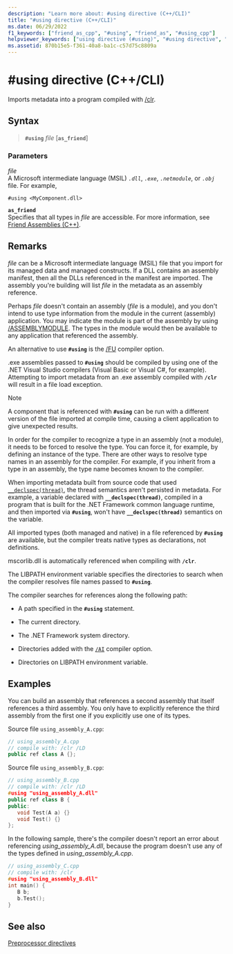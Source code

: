 ```yaml
---
description: "Learn more about: #using directive (C++/CLI)"
title: "#using directive (C++/CLI)"
ms.date: 06/29/2022
f1_keywords: ["friend_as_cpp", "#using", "friend_as", "#using_cpp"]
helpviewer_keywords: ["using directive (#using)", "#using directive", "LIBPATH environment variable", "preprocessor, directives"]
ms.assetid: 870b15e5-f361-40a8-ba1c-c57d75c8809a
---
```

# #using directive (C++/CLI)

Imports metadata into a program compiled with [/clr](../build/reference/clr-common-language-runtime-compilation.md).

## Syntax

> **`#using`** *file* [**`as_friend`**]

### Parameters

*file*\
A Microsoft intermediate language (MSIL) *`.dll`*, *`.exe`*, *`.netmodule`*, or *`.obj`* file. For example,

`#using <MyComponent.dll>`

**`as_friend`**\
Specifies that all types in *file* are accessible. For more information, see [Friend Assemblies (C++)](../dotnet/friend-assemblies-cpp.md).

## Remarks

*file* can be a Microsoft intermediate language (MSIL) file that you import for its managed data and managed constructs. If a DLL contains an assembly manifest, then all the DLLs referenced in the manifest are imported. The assembly you're building will list *file* in the metadata as an assembly reference.

Perhaps *file* doesn't contain an assembly (*file* is a module), and you don't intend to use type information from the module in the current (assembly) application. You may indicate the module is part of the assembly by using [/ASSEMBLYMODULE](../build/reference/assemblymodule-add-a-msil-module-to-the-assembly.md). The types in the module would then be available to any application that referenced the assembly.

An alternative to use **`#using`** is the [/FU](../build/reference/fu-name-forced-hash-using-file.md) compiler option.

.exe assemblies passed to **`#using`** should be compiled by using one of the .NET Visual Studio compilers (Visual Basic or Visual C#, for example).  Attempting to import metadata from an .exe assembly compiled with **`/clr`** will result in a file load exception.

> [!NOTE]
> A component that is referenced with **`#using`** can be run with a different version of the file imported at compile time, causing a client application to give unexpected results.

In order for the compiler to recognize a type in an assembly (not a module), it needs to be forced to resolve the type. You can force it, for example, by defining an instance of the type. There are other ways to resolve type names in an assembly for the compiler. For example, if you inherit from a type in an assembly, the type name becomes known to the compiler.

When importing metadata built from source code that used [`__declspec(thread)`](../cpp/thread.md), the thread semantics aren't persisted in metadata. For example, a variable declared with **`__declspec(thread)`**, compiled in a program that is built for the .NET Framework common language runtime, and then imported via **`#using`**, won't have **`__declspec(thread)`** semantics on the variable.

All imported types (both managed and native) in a file referenced by **`#using`** are available, but the compiler treats native types as declarations, not definitions.

mscorlib.dll is automatically referenced when compiling with **`/clr`**.

The LIBPATH environment variable specifies the directories to search when the compiler resolves file names passed to **`#using`**.

The compiler searches for references along the following path:

- A path specified in the **`#using`** statement.

- The current directory.

- The .NET Framework system directory.

- Directories added with the [`/AI`](../build/reference/ai-specify-metadata-directories.md) compiler option.

- Directories on LIBPATH environment variable.

## Examples

You can build an assembly that references a second assembly that itself references a third assembly. You only have to explicitly reference the third assembly from the first one if you explicitly use one of its types.

Source file `using_assembly_A.cpp`:

```cpp
// using_assembly_A.cpp
// compile with: /clr /LD
public ref class A {};
```

Source file `using_assembly_B.cpp`:

```cpp
// using_assembly_B.cpp
// compile with: /clr /LD
#using "using_assembly_A.dll"
public ref class B {
public:
   void Test(A a) {}
   void Test() {}
};
```

In the following sample, there's the compiler doesn't report an error about referencing *using_assembly_A.dll*, because the program doesn't use any of the types defined in *using_assembly_A.cpp*.

```cpp
// using_assembly_C.cpp
// compile with: /clr
#using "using_assembly_B.dll"
int main() {
   B b;
   b.Test();
}
```

## See also

[Preprocessor directives](../preprocessor/preprocessor-directives.md)
